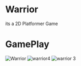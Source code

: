 # Warrior
its a 2D Platformer Game

# GamePlay
![Warrior](https://user-images.githubusercontent.com/95414680/199897275-31afadbc-786b-416b-9125-988c07093498.png)
![warrior4](https://user-images.githubusercontent.com/95414680/199897297-c9ee24bb-f0a8-486a-83f7-02b2d7bfe479.png)
![warrior 3](https://user-images.githubusercontent.com/95414680/199897329-2993529b-cb91-4074-a981-3b233499ce88.png)
